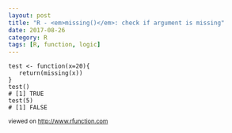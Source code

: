 ```yaml
---
layout: post
title: "R - <em>missing()</em>: check if argument is missing"
date: 2017-08-26
category: R
tags: [R, function, logic]
---
```


```
test <- function(x=20){
   return(missing(x))
}
test()
# [1] TRUE
test(5)
# [1] FALSE
```

<small> viewed on http://www.rfunction.com </small>
